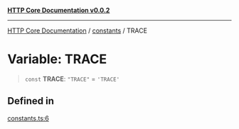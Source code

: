 [**HTTP Core Documentation v0.0.2**](../../README.md)

***

[HTTP Core Documentation](../../modules.md) / [constants](../README.md) / TRACE

# Variable: TRACE

> `const` **TRACE**: `"TRACE"` = `'TRACE'`

## Defined in

[constants.ts:6](https://github.com/stonemjs/http-core/blob/ed7c2187bd85b6877da7cd9f8c94448716446e07/src/constants.ts#L6)
